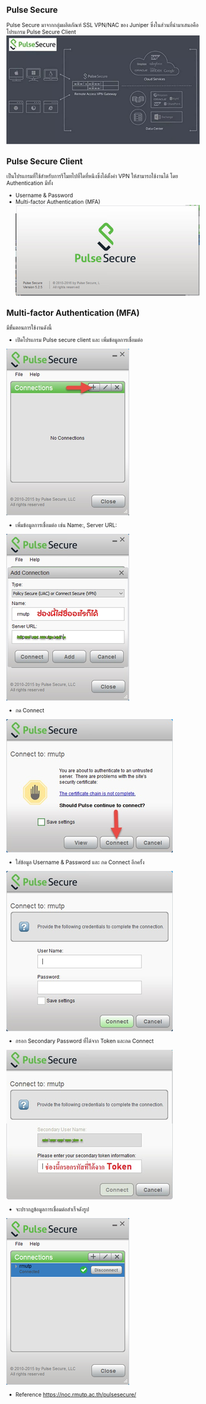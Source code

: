 ## Pulse Secure
Pulse Secure มาจากกลุ่มผลิตภัณฑ์ SSL VPN/NAC ของ Juniper ซึ่งในส่วนที่นำมาเสนอคือโปรแกรม Pulse Secure Client
![Mypic](PulseSecure/PulseSecure.jpg)

## Pulse Secure Client
เป็นโปรแกรมที่ใช้สำหรับการรีโมทไปที่ใดที่หนึงซึ่งได้ตั้งค่า VPN ให้สามารถใช้งานได้ โดย Authentication มีทั้ง
 * Username & Password
 * Multi-factor Authentication (MFA)
![Mypic](PulseSecure/PS0.jpg)
 
## Multi-factor Authentication (MFA)
มีขั้นตอนการใช้งานดังนี้
 * เปิดโปรแกรม Pulse secure client และ เพิ่มข้อมูลการเชื่อมต่อ

![Mypic](PulseSecure/PS1.jpg)

 * เพิ่มข้อมูลการเชื่อมต่อ เช่น Name:, Server URL:
 
 ![Mypic](PulseSecure/PS2.jpg)

 * กด Connect 
 
![Mypic](PulseSecure/PS3.jpg)

 * ใส่ข้อมูล Username & Password และ กด Connect อีกครั้ง
 
![Mypic](PulseSecure/PS4.jpg)

 * กรอก Secondary Password ที่ได้จาก Token และกด Connect
 
![Mypic](PulseSecure/PS5.jpg)

 * จะปรากฏข้อมูลการเชื่อมต่อสำเร็จดังรูป
 
![Mypic](PulseSecure/PS6.png)

 * Reference https://noc.rmutp.ac.th/pulsesecure/
